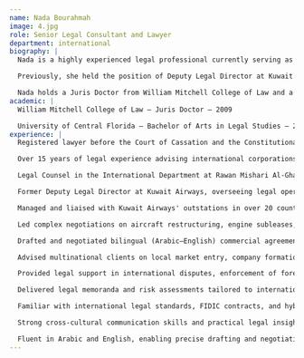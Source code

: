 ```yaml
---
name: Nada Bourahmah
image: 4.jpg
role: Senior Legal Consultant and Lawyer
department: international
biography: |
  Nada is a highly experienced legal professional currently serving as Legal Counsel in the International Department at Rawan Mishari Al-Ghazali Law Firm. She specializes in cross-border transactions, commercial litigation, and international contract advisory, and is known for her strategic thinking and precision in legal drafting within both Kuwaiti and international legal frameworks.

  Previously, she held the position of Deputy Legal Director at Kuwait Airways, where she gained extensive experience in aviation law, including aircraft restructuring negotiations, engine subleases, MRO agreements, and high-value procurement contracts. Her work also included corporate governance, legal drafting, and dispute resolution at a senior level.

  Nada holds a Juris Doctor from William Mitchell College of Law and a Bachelor of Arts in Legal Studies from the University of Central Florida. Fluent in both Arabic and English, she is recognized for her strong legal acumen and ability to navigate complex commercial matters with clarity and depth.
academic: |
  William Mitchell College of Law – Juris Doctor – 2009

  University of Central Florida – Bachelor of Arts in Legal Studies – 2006
experience: |
  Registered lawyer before the Court of Cassation and the Constitutional Court

  Over 15 years of legal experience advising international corporations and clients doing business in Kuwait

  Legal Counsel in the International Department at Rawan Mishari Al-Ghazali Law Firm, specializing in cross-border legal matters

  Former Deputy Legal Director at Kuwait Airways, overseeing legal operations and corporate compliance across global jurisdictions

  Managed and liaised with Kuwait Airways' outstations in over 20 countries regarding legal claims, regulatory matters, and customer complaints

  Led complex negotiations on aircraft restructuring, engine subleases, MRO agreements, and BFE procurement contracts

  Drafted and negotiated bilingual (Arabic–English) commercial agreements including distribution, agency, franchise, and joint venture contracts

  Advised multinational clients on local market entry, company formation, licensing, and foreign ownership regulations in Kuwait

  Provided legal support in international disputes, enforcement of foreign judgments, and coordination with local litigation teams

  Delivered legal memoranda and risk assessments tailored to international corporate structures and regulatory frameworks

  Familiar with international legal standards, FIDIC contracts, and hybrid systems of civil and common law in Gulf jurisdictions

  Strong cross-cultural communication skills and practical legal insight for foreign clients operating in the Middle East

  Fluent in Arabic and English, enabling precise drafting and negotiation across multiple legal systems
---
```

